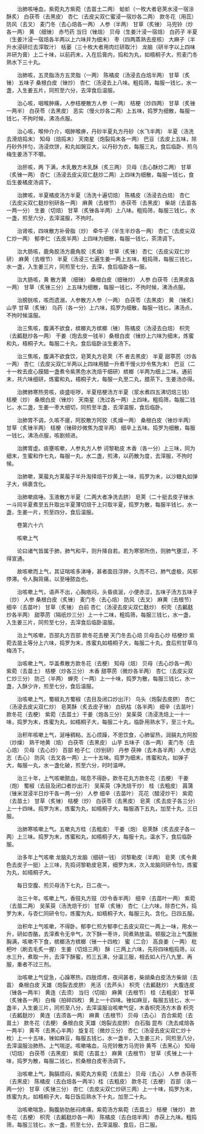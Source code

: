 <!-- { "loadSidebar": true } -->
　　治肺咳唾血，紫菀丸方紫菀（去苗土二两） 蛤蚧（一枚大者皂荚水浸一宿涂酥炙） 白茯苓（去黑皮） 杏仁（去皮尖双仁蜜浸一宿炒各二两） 款冬花（用蕊） 防风（去叉） 麦门冬（去心焙各一两） 人参（半两） 甘草（炙锉） 马兜铃（炒各一两） 黄 （细锉） 赤芍药 当归（锉焙） 贝母（生姜汁浸一宿焙） 白药子 半夏（生姜汁浸一宿焙各半两以上六味并为细末） 枣（四两蒸熟去皮核） 大麻子（半升水浸研烂去滓取汁） 栝蒌（三十枚大者用肉烂研取汁） 龙脑（研半字以上四味并研为膏）上二十味，以前药末，入在后膏内，捣和为丸，如梧桐子大，煎麦门冬熟水下三十丸。

　　治肺咳，五灵脂汤方五灵脂（一两） 陈橘皮（汤浸去白焙半两） 甘草（炙锉） 五味子 桑根白皮（锉炒） 杏仁（汤浸去上八味。粗捣筛，每服一钱匕，水一盏，入生姜五片，同煎至六分，去滓食后温服。

　　治心咳，咽喉肿痛，人参桔梗散方人参（一两） 桔梗（炒四两） 甘草（炙锉一两半） 白茯苓（去黑皮） 恶实（慢火炒各二两）上五味，捣罗为细散，每服一钱匕，不拘时候，沸汤点服。

　　治心咳，喉仲介介，咽肿喉痹，丹砂半夏丸方丹砂（水飞半两） 半夏（汤洗去滑焙捣末） 知母（焙捣末） 天南星（炮裂捣末各一两） 巴豆（去皮上五味，除丹砂外拌匀，汤浸炊饼，和丸如豌豆大，以丹砂为衣，每服三丸，食后临卧、煎乌梅生姜汤下不嚼。

　　治肝咳，两 下满，木乳散方木乳酥（炙三两） 贝母（去心酥炒二两） 甘草（炙锉一两） 杏仁（汤浸去皮尖双仁麸炒二两）上四味为细散，每服一钱匕，食后生姜橘皮汤调下。

　　治脾咳，半夏橘皮汤方半夏（汤洗十遍切焙） 陈橘皮（汤浸去白焙） 杏仁（去皮尖双仁麸炒别研各一两） 麻黄（去根节） 赤茯苓（去黑皮） 柴胡（去苗各一两一分） 生姜（切焙） 甘草（炙锉各半两）上八味。粗捣筛，每服三钱匕，水一盏，煎至六分，去滓温服，不拘时。

　　治肾咳，四味散方补骨脂（炒） 牵牛子（半生半炒各一两） 杏仁（去皮尖双仁炒一两） 郁李仁（去皮半两）上四味为细散，每服一钱匕，茶清调下。

　　治大肠咳，鹿角胶汤方鹿角胶（炙燥） 甘草（炙锉） 杏仁（去皮尖双仁炒研） 麻黄（去根节） 半夏（汤浸三七遍生姜一两上五味，粗捣筛，每服三钱匕，水一盏，入生姜三片，同煎至七分，去滓，食后临卧各一服。

　　治大肠咳，黄 散方黄 （细锉） 桑根白皮（细锉炒） 人参 白茯苓（去黑皮各一两） 甘草（炙锉三分）上五味为细散，每服一钱匕，不拘时候，沸汤点服。

　　治膀胱咳，咳而遗溺，人参散方人参（一两） 白茯苓（去黑皮） 黄 （锉炙） 山芋 甘草（炙锉） 乌药（各一分）上六味，捣罗为细散，每服一钱匕，沸汤点，不拘时候温服。

　　治三焦咳，腹满不欲食，槟榔丸方槟榔（锉） 陈橘皮（汤浸去白焙） 枳壳（去瓤麸炒各一两） 干姜（炮去皮一钱半）桑根白皮（锉炒上六味为细末，炼蜜和丸，梧桐子大。每服二十丸，食后临卧淡生姜汤下。

　　治三焦咳，腹满不欲食饮，皂荚丸方皂荚（不 者去黑皮） 半夏 甜葶苈（炒各一两） 杏仁（去皮尖双仁半两以上四味用醋一升煮干慢火炒令焦为末） 巴豆（二十一枚去皮心膜醋一盏煮令紫黑色水洗焙干细研）槟榔（半两为细上二味。通前末，共六味细研，炼蜜和丸，梧桐子大，每服一丸至二丸，腊茶下。生姜汤亦得。

　　治脾肺寒热劳咳，痰盛呕哕，半夏桔梗汤方半夏（浆水煮四五沸切焙三钱） 桔梗（炒） 桑根白皮（锉炒） 天南星（洗过各一两）上四味。粗捣筛，每服二钱匕，水二盏，生姜一枣大细切，同煎至半盏，去滓温服，食后临卧。

　　治肺胃不调，久咳不瘥，阿胶散方阿胶（炙燥一两） 桑根白皮（锉炒半两） 甘草（炙锉半两） 桔梗（锉碎炒微焦为度半两） 细辛上五味。捣罗为细散，每服一钱匕，沸汤点服，咳剧频进。

　　治脾胃虚。痰壅咳嗽，人参丸方人参 诃黎勒皮 木香（各一分）上三味，同为细末，生蜜和作七丸，每服一丸，水二盏，煎沸，以药散为度，去滓服，不拘时候。

　　治肺嗽，莱菔丸方莱菔子半升淘择焙干炒黄上一味，捣罗为末，以沙糖丸如弹子大，绵裹含化。

　　治肺嗽痰唾。玉液散方半夏（二两大者净洗去脐） 皂荚（二十挺去皮子锉水一斗同半夏煮至五升取出半夏薄切焙干上只取半夏，捣罗为散，每服半钱匕，水一盏，生姜一片，煎至四分，食后温服。

　　卷第六十六

　　咳嗽上气

　　论曰诸气皆属于肺，肺气和平，则升降自若。若为寒邪所伤，则肺气壅涩，不得宣通。

　　故咳嗽而上气，其证喘咳多涕唾，甚者面目浮肿，久而不已，肺气虚极，风邪停滞。令人胸背痛，以至唾脓血也。

　　治咳嗽上气，语声不出，心胸痞闷，头昏痰涎，小便赤涩，五味子汤方五味子（炒） 人参 桑根白皮（炙锉） 麦门冬（去心焙） 防风（去叉） 麻黄（去根节） 细辛（去苗叶） 甘草（炙锉） 白前 杏仁（汤浸去皮尖双仁麸炒） 枳壳（去瓤麸炒各半两） 甜葶苈（隔纸炒三分）上一十二味，粗捣筛，每服三钱匕，水一盏，入生姜三片，同煎至七分，去滓食后临卧温服。

　　治上气咳嗽，百部丸方百部 款冬花去梗 天门冬去心焙 贝母去心炒 桔梗炒 紫菀去苗土等分上六味，捣罗为末，炼蜜丸如梧桐子大，每服二十丸，食后煎甘草乌梅汤下。

　　治咳嗽上气，华盖煮散方款冬花（去梗） 知母（焙） 贝母（去心炒各一两） 紫菀（去苗土） 桔梗（炒各三分） 木香 甜葶苈（微炒各半两） 杏仁（去皮尖双仁炒三分） 防己（半两） 蝉壳（一两）上一十味，捣罗为散，每服三钱匕，水一盏，入酥少许，煎至七分，食后温服。

　　治咳嗽上气，蜀椒丸方蜀椒（去目及闭口炒出汗） 乌头（炮裂去皮脐） 杏仁（汤浸去皮尖双仁炒） 皂荚酥（炙去皮子锉） 白矾枯（各半两） 细辛（去苗叶） 款冬花（去梗） 紫菀（去苗土）干姜（炮各三分） 吴茱萸（汤浸洗焙上一十一味，捣罗为末，炼蜜为丸，如梧桐子大，每服二十丸，临卧用熟水下，至三十丸。

　　治积年咳嗽上气，涎唾稠粘，五心烦躁，不思饮食，心肺留热，润膈丸方阿胶（炒燥） 熟干地黄（焙） 白茯苓（去黑皮） 山芋 五味子（各一两） 麦门冬（去心焙） 贝母（去心炒） 百部 柏子仁（炒别研） 丹参 茯神（去木各半两） 人参远志（去心） 防风（去叉各一两）上一十五味。捣罗为细末，炼蜜和丸，如弹子大，每服一丸，水一盏化破，煎至六分，时时温呷。

　　治三十年，上气咳嗽脓血，喘息不得卧。款冬花丸方款冬花（去梗） 干姜（炮） 蜀椒（去目及闭口者炒出汗） 吴茱萸（净洗焙干炒） 桂（去粗皮） 菖蒲（锉米泔浸半日炒干各一两一分） 人参 细辛（去苗叶） 芫花（醋浸炒干） 紫菀（去苗土） 甘草（炙锉） 桔梗（炒） 白茯苓（去黑皮） 皂荚（炙去皮子各三分）上一十四味。捣罗为末，炼蜜为丸，如梧桐子大，每服酒下五丸，加至十丸，三日服。

　　治肺寒咳嗽上气。五嗽丸方桂（去粗皮） 干姜（炮） 皂荚酥（炙去皮子各一两）上三味。捣罗为末，炼蜜和丸，如梧桐子大，每服十丸，温水下，食后临卧服。

　　治多年上气咳嗽 龙脑丸方龙脑（细研一钱） 诃黎勒皮（半两） 皂荚（炙令黄色去皮子一挺）上三味，先捣诃黎勒皮皂荚，细罗为末，次入龙脑同研令匀，炼蜜为丸，如梧桐子大。

　　每日空腹、煎贝母汤下七丸，日二夜一。

　　治三十年。咳嗽上气，香豉丸方豉（炒令香半两） 细辛（去苗叶一两） 紫菀（去苗二两） 吴茱萸（汤洗焙干炒） 甘草（炙锉） 杏仁（上六味，除杏仁外，捣罗为末，与杏仁同研令匀，炼蜜为丸，如梧桐子大，每服三丸、含化。日四五服。

　　治积年上气咳嗽，不得卧。郁李仁煎方郁李仁去皮尖双仁一两上一味，用水一升，研如杏酪，去滓煮令无辛气，次下酥一枣许，同煮熟放温。顿服之治上气腹胀胸满，咳嗽不下食，槟榔汤方槟榔（锉一十四枚） 蜜（二合） 高良姜（一两） 枇杷叶（刷去毛炙一握） 生姜（切焙三两） 酥（三两上六味，先将四味粗捣筛，以水三升，煮取一升，去滓下酥蜜，煎三五沸，分温三服，相去如人行八九里、再服，重者不过三剂。

　　治咳嗽上气促急，心躁寒热，四肢烦疼，夜间甚者，柴胡桑白皮汤方柴胡（去苗） 桑根白皮 天雄（炮裂去皮脐） 羌活（去芦头） 枳壳（去瓤麸炒） 大腹连皮（锉各一两半） 黄连（去须） 当归（切焙） 麻黄（去根节） 桂（去粗皮） 甘草（炙锉各一两） 白梅（拍碎四枚） 黄上一十四味。锉如麻豆，每服五钱匕，水一盏半，入生姜三片，同煎至八分，去滓温服治咳嗽气促，木香枳壳汤方木香 枳壳（去瓤麸炒） 黄连（去须各一两） 麻黄（去根节） 贝母（去心） 百合紫菀（去苗土） 款冬花（去梗） 桑根白皮 天雄（炮裂去皮脐） 白石脂 昆布（洗去咸焙各一两半） 黄芩（去黑心半两） 旋复花（微炒三分） 杏仁（汤浸去皮尖双仁炒十枚）上一十五味，锉如麻豆，每服五钱匕，水一盏半，入生姜三片，同煎至八分，去滓温服治肺热、上气喘逆。咳嗽咯血，马兜铃散方马兜铃 黄芩（去黑心） 知母（切焙） 白茯苓（去黑皮） 紫菀（去苗土） 麻黄（去根节） 甘草（炙锉上一十味，捣罗为散，每服二钱匕，煎桑根白皮枣汤调下。

　　治咳嗽上气，胸膈烦闷，紫菀丸方紫菀（去苗土） 贝母（去心） 人参 赤茯苓（去黑皮） 陈橘皮（去白焙各一两半）桂（去粗皮） 款冬花（去梗） 百部（各一两一分） 甘草（炙锉三分） 杏仁（去皮尖双仁炒研三两）上一十味，捣罗为末，炼蜜为丸，如梧桐子大，每日饭后熟水下十丸，加至二十丸。

　　治咳嗽喘急，胸腹胁肋胀闷疼痛，紫菀汤方紫菀（去苗土） 桔梗（锉炒） 款冬花（去梗） 枳壳（去瓤麸炒各一两） 陈橘皮（去白焙半两） 赤茯上九味。粗捣筛，每服三钱匕，水一盏，煎至七分，去滓温服、食后，日二服。


